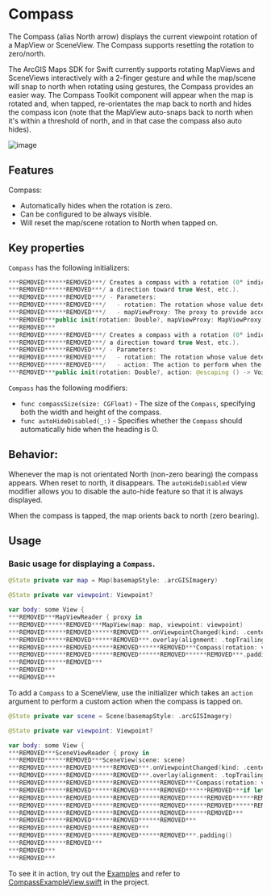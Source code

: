 # Compass

The Compass (alias North arrow) displays the current viewpoint rotation of a MapView or SceneView. The Compass supports resetting the rotation to zero/north.

The ArcGIS Maps SDK for Swift currently supports rotating MapViews and SceneViews interactively with a 2-finger gesture and while the map/scene will snap to north when rotating using gestures, the Compass provides an easier way. The Compass Toolkit component will appear when the map is rotated and, when tapped, re-orientates the map back to north and hides the compass icon (note that the MapView auto-snaps back to north when it's within a threshold of north, and in that case the compass also auto hides).

![image](https:***REMOVED***user-images.githubusercontent.com/3998072/202810369-a0b82778-77d4-404e-bebf-1a84841fbb1b.png)

## Features

Compass:

- Automatically hides when the rotation is zero.
- Can be configured to be always visible.
- Will reset the map/scene rotation to North when tapped on.

## Key properties

`Compass` has the following initializers:

```swift
***REMOVED******REMOVED***/ Creates a compass with a rotation (0° indicates a direction toward true North, 90° indicates
***REMOVED******REMOVED***/ a direction toward true West, etc.).
***REMOVED******REMOVED***/ - Parameters:
***REMOVED******REMOVED***/   - rotation: The rotation whose value determines the heading of the compass.
***REMOVED******REMOVED***/   - mapViewProxy: The proxy to provide access to map view operations.
***REMOVED***public init(rotation: Double?, mapViewProxy: MapViewProxy)
***REMOVED***
***REMOVED******REMOVED***/ Creates a compass with a rotation (0° indicates a direction toward true North, 90° indicates
***REMOVED******REMOVED***/ a direction toward true West, etc.).
***REMOVED******REMOVED***/ - Parameters:
***REMOVED******REMOVED***/   - rotation: The rotation whose value determines the heading of the compass.
***REMOVED******REMOVED***/   - action: The action to perform when the compass is tapped.
***REMOVED***public init(rotation: Double?, action: @escaping () -> Void)
```

`Compass` has the following modifiers:

- `func compassSize(size: CGFloat)` - The size of the `Compass`, specifying both the width and height of the compass.
- `func autoHideDisabled(_:)` - Specifies whether the ``Compass`` should automatically hide when the heading is 0.

## Behavior:

Whenever the map is not orientated North (non-zero bearing) the compass appears. When reset to north, it disappears. The `autoHideDisabled` view modifier allows you to disable the auto-hide feature so that it is always displayed.

When the compass is tapped, the map orients back to north (zero bearing). 

## Usage

### Basic usage for displaying a `Compass`.

```swift
@State private var map = Map(basemapStyle: .arcGISImagery)

@State private var viewpoint: Viewpoint?

var body: some View {
***REMOVED***MapViewReader { proxy in
***REMOVED******REMOVED***MapView(map: map, viewpoint: viewpoint)
***REMOVED******REMOVED******REMOVED***.onViewpointChanged(kind: .centerAndScale) { viewpoint = $0 ***REMOVED***
***REMOVED******REMOVED******REMOVED***.overlay(alignment: .topTrailing) {
***REMOVED******REMOVED******REMOVED******REMOVED***Compass(rotation: viewpoint?.rotation, mapViewProxy: proxy)
***REMOVED******REMOVED******REMOVED******REMOVED******REMOVED***.padding()
***REMOVED******REMOVED***
***REMOVED***
***REMOVED***
```

To add a `Compass` to a SceneView, use the initializer which takes an `action` argument to perform a custom action when the compass is tapped on.

```swift
@State private var scene = Scene(basemapStyle: .arcGISImagery)

@State private var viewpoint: Viewpoint?

var body: some View {
***REMOVED***SceneViewReader { proxy in
***REMOVED******REMOVED***SceneView(scene: scene)
***REMOVED******REMOVED******REMOVED***.onViewpointChanged(kind: .centerAndScale) { viewpoint = $0 ***REMOVED***
***REMOVED******REMOVED******REMOVED***.overlay(alignment: .topTrailing) {
***REMOVED******REMOVED******REMOVED******REMOVED***Compass(rotation: viewpoint?.rotation) {
***REMOVED******REMOVED******REMOVED******REMOVED******REMOVED***if let viewpoint {
***REMOVED******REMOVED******REMOVED******REMOVED******REMOVED******REMOVED***Task {
***REMOVED******REMOVED******REMOVED******REMOVED******REMOVED******REMOVED******REMOVED***await proxy.setViewpoint(viewpoint.withRotation(.zero))
***REMOVED******REMOVED******REMOVED******REMOVED******REMOVED***
***REMOVED******REMOVED******REMOVED******REMOVED***
***REMOVED******REMOVED******REMOVED***
***REMOVED******REMOVED******REMOVED******REMOVED***.padding()
***REMOVED******REMOVED***
***REMOVED***
***REMOVED***
```



To see it in action, try out the [Examples](../../Examples/Examples) and refer to [CompassExampleView.swift](../../Examples/Examples/CompassExampleView.swift) in the project.
